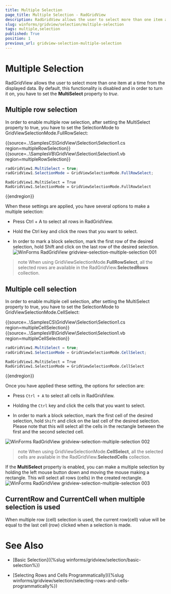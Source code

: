 ```yaml
---
title: Multiple Selection
page_title: Multiple Selection - RadGridView
description: RadGridView allows the user to select more than one item at a time from the displayed data.
slug: winforms/gridview/selection/multiple-selection
tags: multiple,selection
published: True
position: 1
previous_url: gridview-selection-multiple-selection
---
```


# Multiple Selection

RadGridView allows the user to select more than one item at a time from the displayed data. By default, this functionality is disabled and in order to turn it on, you have to set the __MultiSelect__ property to *true*. 

## Multiple row selection

In order to enable multiple row selection, after setting the MultiSelect property to true, you have to set the SelectionMode to GridViewSelectionMode.FullRowSelect:

{{source=..\SamplesCS\GridView\Selection\Selection1.cs region=multipleRowSelection}} 
{{source=..\SamplesVB\GridView\Selection\Selection1.vb region=multipleRowSelection}} 

````C#
radGridView1.MultiSelect = true;
radGridView1.SelectionMode = GridViewSelectionMode.FullRowSelect;

````
````VB.NET
RadGridView1.MultiSelect = True
RadGridView1.SelectionMode = GridViewSelectionMode.FullRowSelect

````

{{endregion}} 

When these settings are applied, you have several options to make a multiple selection:

* Press Ctrl + A to select all rows in RadGridView.

* Hold the Ctrl key and click the rows that you want to select.

* In order to mark a block selection, mark the first row of the desired selection, hold Shift and click on the last row of the desired selection.<br>![WinForms RadGridView gridview-selection-multiple-selection 001](images/gridview-selection-multiple-selection001.png)

>note When using GridViewSelectionMode.**FullRowSelect**, all the selected rows are available in the RadGridView.**SelectedRows** collection.

## Multiple cell selection

In order to enable multiple cell selection, after setting the MultiSelect property to true, you have to set the SelectionMode to GridViewSelectionMode.CellSelect:

{{source=..\SamplesCS\GridView\Selection\Selection1.cs region=multipleCellSelection}} 
{{source=..\SamplesVB\GridView\Selection\Selection1.vb region=multipleCellSelection}} 

````C#
radGridView1.MultiSelect = true;
radGridView1.SelectionMode = GridViewSelectionMode.CellSelect;

````
````VB.NET
RadGridView1.MultiSelect = True
RadGridView1.SelectionMode = GridViewSelectionMode.CellSelect

````

{{endregion}} 

Once you have applied these setting, the options for selection are:

* Press `Ctrl + A` to select all cells in RadGridView.  

* Holding the `Ctrl` key and click the cells that you want to select.

* In order to mark a block selection, mark the first cell of the desired selection, hold `Shift` and click on the last cell of the desired selection. Please note that this will select all the cells in the rectangle between the first and the second selected cell.
 
![WinForms RadGridView gridview-selection-multiple-selection 002](images/gridview-selection-multiple-selection002.png)

>note When using GridViewSelectionMode.**CellSelect**, all the selected cells are available in the RadGridView.**SelectedCells** collection.

If the __MultiSelect__ property is enabled, you can make a multiple selection by holding the left mouse button down and moving the mouse making a rectangle. This will select all rows (cells) in the created rectangle.
![WinForms RadGridView gridview-selection-multiple-selection 003](images/gridview-selection-multiple-selection003.gif)
## CurrentRow and CurrentCell when multiple selection is used

When multiple row (cell) selection is used, the current row(cell) value will be equal to the last cell (row) clicked when a selection is made. 
# See Also
* [Basic Selection]({%slug winforms/gridview/selection/basic-selection%})

* [Selecting Rows and Cells Programmatically]({%slug winforms/gridview/selection/selecting-rows-and-cells-programmatically%})


